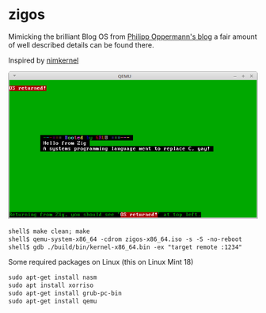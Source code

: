 # zigos
Mimicking the brilliant Blog OS from [Philipp Oppermann's
blog](http://os.phil-opp.com/) a fair amount of well described
details can be found there.

Inspired by [nimkernel](https://github.com/dom96/nimkernel)

![Zig OS](zigos.png)

```
shell$ make clean; make
shell$ qemu-system-x86_64 -cdrom zigos-x86_64.iso -s -S -no-reboot
shell$ gdb ./build/bin/kernel-x86_64.bin -ex "target remote :1234"
```

Some required packages on Linux (this on Linux Mint 18)
```
sudo apt-get install nasm
sudo apt install xorriso
sudo apt-get install grub-pc-bin
sudo apt-get install qemu
```
